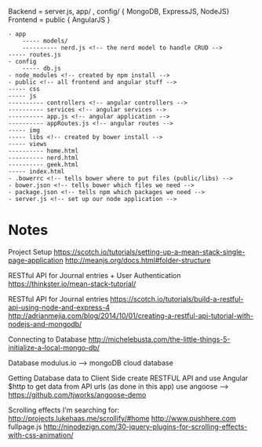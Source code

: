Backend = server.js, app/ , config/ { MongoDB, ExpressJS, NodeJS}
Frontend = public { AngularJS }

    - app
        ----- models/
        ---------- nerd.js <!-- the nerd model to handle CRUD -->
    ----- routes.js
    - config
        ----- db.js 
    - node_modules <!-- created by npm install -->
    - public <!-- all frontend and angular stuff -->
    ----- css
    ----- js
    ---------- controllers <!-- angular controllers -->
    ---------- services <!-- angular services -->
    ---------- app.js <!-- angular application -->
    ---------- appRoutes.js <!-- angular routes -->
    ----- img
    ----- libs <!-- created by bower install -->
    ----- views 
    ---------- home.html
    ---------- nerd.html
    ---------- geek.html
    ----- index.html
    - .bowerrc <!-- tells bower where to put files (public/libs) -->
    - bower.json <!-- tells bower which files we need -->
    - package.json <!-- tells npm which packages we need -->
    - server.js <!-- set up our node application -->


# Notes

Project Setup
https://scotch.io/tutorials/setting-up-a-mean-stack-single-page-application
http://meanjs.org/docs.html#folder-structure

RESTful API for Journal entries + User Authentication
https://thinkster.io/mean-stack-tutorial/

RESTful API for Journal entries
https://scotch.io/tutorials/build-a-restful-api-using-node-and-express-4
http://adrianmejia.com/blog/2014/10/01/creating-a-restful-api-tutorial-with-nodejs-and-mongodb/


Connecting to Database
http://michelebusta.com/the-little-things-5-initialize-a-local-mongo-db/

Database
modulus.io --> mongoDB cloud database

Getting Database data to Client Side
create RESTFUL API and use Angular $http to get data from API urls (as done in this app)
use angoose --> https://github.com/tjworks/angoose-demo


Scrolling effects I'm searching for:
http://projects.lukehaas.me/scrollify/#home
http://www.pushhere.com
fullpage.js
http://ninodezign.com/30-jquery-plugins-for-scrolling-effects-with-css-animation/